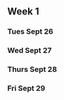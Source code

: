 ## Week 1

### Tues Sept 26

[comment]: <> (This is a comment, it will not be included)
[comment]: <> (in  the output file unless you use it in)
[comment]: <> (a reference style link.)

### Wed Sept 27

### Thurs Sept 28

### Fri Sept 29


